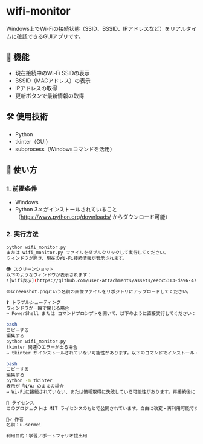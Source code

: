﻿# wifi-monitor

Windows上でWi-Fiの接続状態（SSID、BSSID、IPアドレスなど）をリアルタイムに確認できるGUIアプリです。

## 📌 機能

- 現在接続中のWi-Fi SSIDの表示
- BSSID（MACアドレス）の表示
- IPアドレスの取得
- 更新ボタンで最新情報の取得

## 🛠 使用技術

- Python
- tkinter（GUI）
- subprocess（Windowsコマンドを活用）

## 🚀 使い方

### 1. 前提条件

- Windows
- Python 3.x がインストールされていること（https://www.python.org/downloads/ からダウンロード可能）

### 2. 実行方法

```bash
python wifi_monitor.py
または wifi_monitor.py ファイルをダブルクリックして実行してください。
ウィンドウが開き、現在のWi-Fi接続情報が表示されます。

📷 スクリーンショット
以下のようなウィンドウが表示されます：
![wifi表示](https://github.com/user-attachments/assets/eecc5313-da96-476c-ae2e-4a4e30f68437)

※screenshot.pngという名前の画像ファイルをリポジトリにアップロードしてください。

❓ トラブルシューティング
ウィンドウが一瞬で閉じる場合
→ PowerShell または コマンドプロンプトを開いて、以下のように直接実行してください：

bash
コピーする
編集する
python wifi_monitor.py
tkinter 関連のエラーが出る場合
→ tkinter がインストールされていない可能性があります。以下のコマンドでインストール・確認できます：

bash
コピーする
編集する
python -m tkinter
表示が「N/A」のままの場合
→ Wi-Fiに接続されていない、または情報取得に失敗している可能性があります。再接続後に「更新」ボタンを押してください。

🪪 ライセンス
このプロジェクトは MIT ライセンスのもとで公開されています。自由に改変・再利用可能です。

🙋‍♂️ 作者
名前：u-sermei

利用目的：学習／ポートフォリオ提出用
